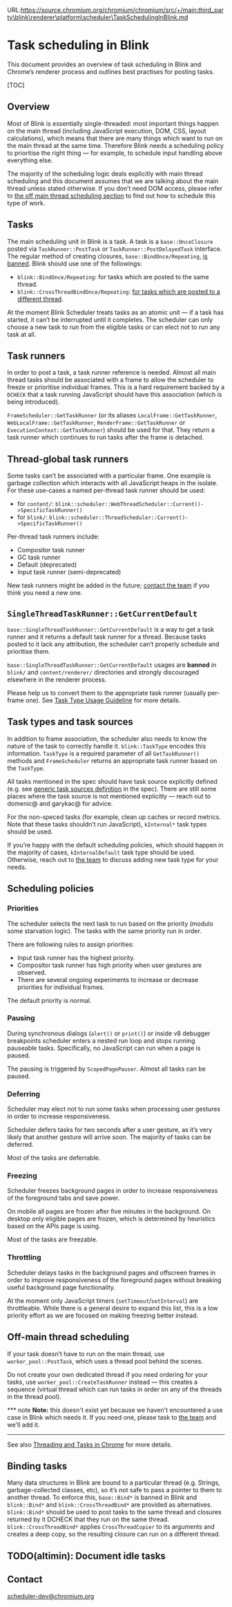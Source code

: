URL:https://source.chromium.org/chromium/chromium/src/+/main:third_party\blink\renderer\platform\scheduler\TaskSchedulingInBlink.md
# Task scheduling in Blink

This document provides an overview of task scheduling in Blink and Chrome’s
renderer process and outlines best practises for posting tasks.

[TOC]

## Overview
Most of Blink is essentially single-threaded: most important things happen
on the main thread (including JavaScript execution, DOM, CSS, layout calculations),
which means that there are many things which want to run on the main thread
at the same time. Therefore Blink needs a scheduling policy to prioritise
the right thing — for example, to schedule input handling above everything else.

The majority of the scheduling logic deals explicitly with main thread
scheduling and this document assumes that we are talking about the main thread
unless stated otherwise. If you don’t need DOM access, please refer to
[the off main thread scheduling section](#off-main-thread-scheduling)
to find out how to schedule this type of work.

## Tasks

The main scheduling unit in Blink is a task. A task is a `base::OnceClosure`
posted via `TaskRunner::PostTask` or `TaskRunner::PostDelayedTask` interface.
The regular method of creating closures, `base::BindOnce/Repeating`,
[is banned](#binding-tasks). Blink should use one of the followings:
- `blink::BindOnce/Repeating`: for tasks which are posted to the same thread.
- `blink::CrossThreadBindOnce/Repeating`:
    [for tasks which are posted to a different thread](#off-main-thread-scheduling).

At the moment Blink Scheduler treats tasks as an atomic unit — if a task has
started, it can’t be interrupted until it completes. The scheduler can only
choose a new task to run from the eligible tasks or can elect not to run any
task at all.

## Task runners

In order to post a task, a task runner reference is needed. Almost all main
thread tasks should be associated with a frame to allow the scheduler to freeze
or prioritise individual frames. This is a hard requirement backed by a `DCHECK`
that a task running JavaScript should have this association
(which is being introduced).

`FrameScheduler::GetTaskRunner` (or its aliases `LocalFrame::GetTaskRunner`,
`WebLocalFrame::GetTaskRunner`, `RenderFrame::GetTaskRunner` or
`ExecutionContext::GetTaskRunner`) should be used for that. They return a task
runner which continues to run tasks after the frame is detached.


## Thread-global task runners

Some tasks can’t be associated with a particular frame. One example is garbage
collection which interacts with all JavaScript heaps in the isolate. For these
use-cases a named per-thread task runner should be used:
- for `content/`:
  `blink::scheduler::WebThreadScheduler::Current()->SpecificTaskRunner()`
- for `blink/`:
  `blink::scheduler::ThreadScheduler::Current()->SpecificTaskRunner()`

Per-thread task runners include:
- Compositor task runner
- GC task runner
- Default (deprecated)
- Input task runner (semi-deprecated)

New task runners might be added in the future; [contact the team](#contact)
if you think you need a new one.

## `SingleThreadTaskRunner::GetCurrentDefault`

`base::SingleThreadTaskRunner::GetCurrentDefault` is a way to get a task runner
and it returns a default task runner for a thread. Because tasks posted to it
lack any attribution, the scheduler can’t properly schedule and prioritise them.

`base::SingleThreadTaskRunner::GetCurrentDefault` usages are **banned** in
`blink/` and `content/renderer/` directories and strongly discouraged elsewhere
in the renderer process.

Please help us to convert them to the appropriate task runner
(usually per-frame one). See [Task Type Usage Guideline](
https://docs.google.com/document/d/1k7EEHQUEujgQ7BAhbmNdeaddwfJPWp7qjLy8mnVTQ9Y/edit)
for more details.


## Task types and task sources

In addition to frame association, the scheduler also needs to know the nature
of the task to correctly handle it. `blink::TaskType` encodes this information.
`TaskType` is a required parameter of all `GetTaskRunner()` methods and
`FrameScheduler` returns an appropriate task runner based on the `TaskType`.

All tasks mentioned in the spec should have task source explicitly defined
(e.g. see [generic task sources definition](https://html.spec.whatwg.org/C/#generic-task-sources)
in the spec). There are still some places where the task source is not mentioned
explicitly — reach out to domenic@ and garykac@ for advice.

For the non-speced tasks (for example, clean up caches or record metrics.
Note that these tasks shouldn’t run JavaScript), `kInternal*` task types should
be used.

If you’re happy with the default scheduling policies, which should happen in the
majority of cases, `kInternalDefault` task type should be used. Otherwise, reach
out to [the team](#contact) to discuss adding new task type for your needs.

## Scheduling policies

### Priorities

The scheduler selects the next task to run based on the priority
(modulo some starvation logic). The tasks with the same priority run in order.

There are following rules to assign priorities:
- Input task runner has the highest priority.
- Compositor task runner has high priority when user gestures are observed.
- There are several ongoing experiments to increase or decrease priorities for individual frames.

The default priority is normal.

### Pausing

During synchronous dialogs (`alert()` or `print()`) or inside v8 debugger
breakpoints scheduler enters a nested run loop and stops running pauseable tasks.
Specifically, no JavaScript can run when a page is paused.

The pausing is triggered by `ScopedPagePauser`. Almost all tasks can be paused.

### Deferring

Scheduler may elect not to run some tasks when processing user gestures
in order to increase responsiveness.

Scheduler defers tasks for two seconds after a user gesture, as it’s very likely
that another gesture will arrive soon. The majority of tasks can be deferred.

Most of the tasks are deferrable.

### Freezing

Scheduler freezes background pages in order to increase responsiveness of
the foreground tabs and save power.

On mobile all pages are frozen after five minutes in the background.
On desktop only eligible pages are frozen, which is determined by heuristics
based on the APIs page is using.

Most of the tasks are freezable.

### Throttling

Scheduler delays tasks in the background pages and offscreen frames in order
to improve responsiveness of the foreground pages without breaking
useful background page functionality.

At the moment only JavaScript timers (`setTimeout`/`setInterval`) are
throttleable. While there is a general desire to expand this list, this is a low
priority effort as we are focused on making freezing better instead.

## Off-main thread scheduling

If your task doesn’t have to run on the main thread, use
`worker_pool::PostTask`, which uses a thread pool
behind the scenes.

Do not create your own dedicated thread if you need ordering for your tasks,
use `worker_pool::CreateTaskRunner` instead —
this creates a sequence (virtual thread which can run tasks in order on
any of the threads in the thread pool).

*** note
**Note:** this doesn't exist yet because we haven't encountered a use case in
Blink which needs it. If you need one, please task to [the team](#contact) and
we'll add it.
***

See also
[Threading and Tasks in Chrome](../../../../../docs/threading_and_tasks.md) for
more details.

## Binding tasks

Many data structures in Blink are bound to a particular thread (e.g. Strings,
garbage-collected classes, etc), so it’s not safe to pass a pointer to them to
another thread. To enforce this, `base::Bind*` is banned in Blink and
`blink::Bind*` and `blink::CrossThreadBind*` are provided as alternatives.
`blink::Bind*` should be used to post tasks to the same thread and closures
returned by it DCHECK that they run on the same thread.
`blink::CrossThreadBind*` applies `CrossThreadCopier` to its arguments and
creates a deep copy, so the resulting closure can run on a different thread.


## TODO(altimin): Document idle tasks


## Contact

scheduler-dev@chromium.org
